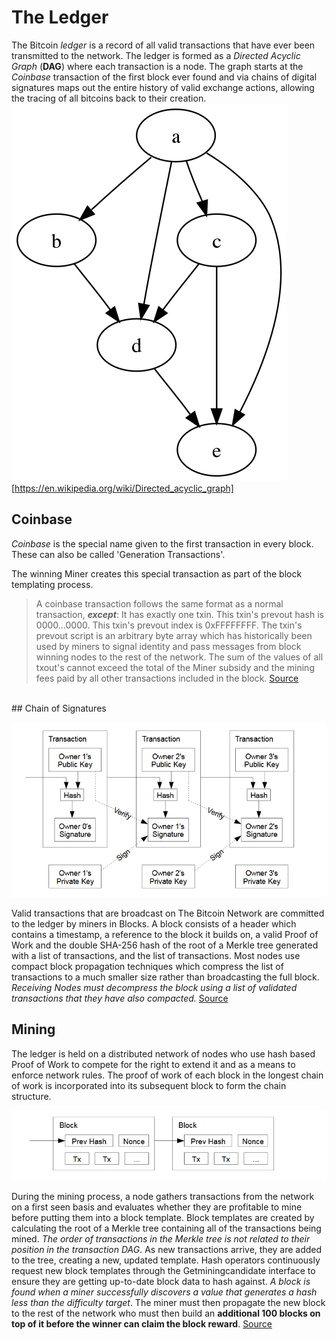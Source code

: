 # The Ledger
The Bitcoin _ledger_ is a record of all valid transactions that have ever been transmitted to the network. The ledger is formed as a _Directed Acyclic Graph_ (__DAG__) where each transaction is a node. The graph starts at the _Coinbase_ transaction of the first block ever found and via chains of digital signatures maps out the entire history of valid exchange actions, allowing the tracing of all bitcoins back to their creation.
<br>
![DAG](img/DAG.png)
<br>
[https://en.wikipedia.org/wiki/Directed_acyclic_graph]
<br>
## Coinbase
_Coinbase_ is the special name given to the first transaction in every block. These can also be called 'Generation Transactions'.

The winning Miner creates this special transaction as part of the block templating process.

> A coinbase transaction follows the same format as a normal transaction, ___except___:
> It has exactly one txin.
> This txin's prevout hash is 0000...0000.
> This txin's prevout index is 0xFFFFFFFF.
> The txin's prevout script is an arbitrary byte array which has historically been used by 
> miners to signal identity and pass messages from block winning nodes to the rest of the 
> network.
>The sum of the values of all txout's cannot exceed the total of the Miner subsidy and the 
> mining fees paid by all other transactions included in the block.
[Source](https://wiki.bitcoinsv.io/index.php/Coinbase)
<br>
## Chain of Signatures

![Chain of signatures](img/Chain_of_Signatures.png)

Valid transactions that are broadcast on The Bitcoin Network are committed to the ledger by miners in Blocks. A block consists of a header which contains a timestamp, a reference to the block it builds on, a valid Proof of Work and the double SHA-256 hash of the root of a Merkle tree generated with a list of transactions, and the list of transactions. Most nodes use compact block propagation techniques which compress the list of transactions to a much smaller size rather than broadcasting the full block. _Receiving Nodes must decompress the block using a list of validated transactions that they have also compacted._
[Source](https://wiki.bitcoinsv.io/index.php/Main_Page#The_Ledger)

## Mining

The ledger is held on a distributed network of nodes who use hash based Proof of Work to compete for the right to extend it and as a means to enforce network rules. The proof of work of each block in the longest chain of work is incorporated into its subsequent block to form the chain structure.

![Proof of Work](imt/../img/Proof_of_Work.png)

During the mining process, a node gathers transactions from the network on a first seen basis and evaluates whether they are profitable to mine before putting them into a block template. Block templates are created by calculating the root of a Merkle tree containing all of the transactions being mined. _The order of transactions in the Merkle tree is not related to their position in the transaction DAG_. As new transactions arrive, they are added to the tree, creating a new, updated template. Hash operators continuously request new block templates through the Getminingcandidate interface to ensure they are getting up-to-date block data to hash against. _A block is found when a miner successfully discovers a value that generates a hash less than the difficulty target_. The miner must then propagate the new block to the rest of the network who must then build an __additional 100 blocks on top of it before the winner can claim the block reward__.
[Source](https://wiki.bitcoinsv.io/index.php/Main_Page#The_Ledger)

